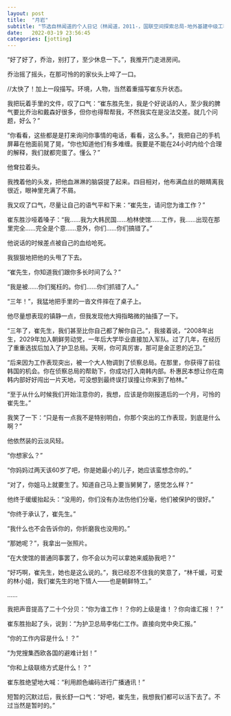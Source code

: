 ```yaml
---
layout: post
title:  "月岩"
subtitle: "节选自林闻道的个人日记（林闻道，2011-，国联空间探索总局-地外基建中级工程师）"
date:   2022-03-19 23:56:45
categories: [jotting]
---
```


“好了好了，乔治，别打了，至少休息一下。”，我推开门走进房间。

乔治摇了摇头，在那可怜的的家伙头上啐了一口。


//太快了！加上一段描写。环境，人物，当然着重描写崔东升状态。

我把玩着手里的文件，叹了口气：“崔东胜先生，我是个好说话的人，至少我的脾气要比乔治和戴森好很多，但你也得帮帮我，不然我实在是没法交差。就几个问题，好么？”

“你看看，这些都是是打来询问你事情的电话，看看，这么多。”，我把自己的手机屏幕在他面前晃了晃，“你也知道他们有多难缠。我要是不能在24小时内给个合理的解释，我们就都完蛋了。懂么？”

他耷拉着头。

我拽着他的头发，把他血淋淋的脑袋提了起来。四目相对，他布满血丝的眼睛离我很近，眼神里充满了不屑。

我又叹了口气，尽量让自己的语气平和下来：“崔先生，请问您为谁工作？”

崔东胜沙哑着嗓子：“我……我为大韩民国……柏林使馆……工作，我……出现在那里完全……完全是个意……意外，你们……你们搞错了。”

他说话的时候差点被自己的血给呛死。

我狠狠地把他的头甩了下去。

“崔先生，你知道我们跟你多长时间了么？”

“我是被……你们冤枉的。你们……你们抓错了人。”

“三年！”，我猛地把手里的一沓文件摔在了桌子上。

他尽量想表现的镇静一点，但我发现他大拇指略微的抽搐了一下。

“三年了，崔先生，我们甚至比你自己都了解你自己。”，我接着说，“2008年出生，2029年加入朝鲜劳动党，一年后大学毕业直接加入军队。过了几年，在经历了重重选拔后加入了护卫总局。天啊，你可真厉害，那可是金正恩的近卫。”

“后来因为工作表现突出，被一个大人物调到了侦察总局。在那里，你获得了前往韩国的机会。你在侦察总局的帮助下，你成功打入南韩内部。朴惠民本想让你在南韩内部好好闯出一片天地，可没想到最终误打误撞让你来到了柏林。”

“至于从什么时候我们开始注意你的，我想，应该是你刚报道后的一个月，可怜的崔先生。”

我笑了一下：“只是有一点我不是特别明白，你那个突出的工作表现，到底是什么啊？”


他依然装的云淡风轻。


“你想家么？”

“你妈妈过两天该60岁了吧，你是她最小的儿子，她应该蛮想念你的。”

“对了，你姐马上就要生了。知道自己马上要当舅舅了，感觉怎么样？”

他终于缓缓抬起头：“没用的，你们没有办法伤他们分毫，他们被保护的很好。”

“你终于承认了，崔先生。”

“我什么也不会告诉你的，你折磨我也没用的。”

“那她呢？”，我拿出一张照片。

“在大使馆的普通同事罢了，你不会以为可以拿她来威胁我吧？”

“好巧啊，崔先生，她也是这么说的。”，我已经忍不住我的笑意了，“林千媛，可爱的林小姐，我们崔先生的地下情人——也是朝鲜特工。”




……





我把声音提高了二十个分贝：“你为谁工作！？你的上级是谁！？你向谁汇报！？”

崔东胜抬起了头，说到：“为护卫总局李佑仁工作。直接向党中央汇报。”

“你的工作内容是什么！？”

“为党搜集西欧各国的避难计划！”

“你和上级联络方式是什么！？”

崔东胜绝望地大喊：“利用颜色编码进行广播通讯！”


短暂的沉默过后，我长舒一口气：“好吧，崔先生，我想我们都可以活下去了。不过当然是暂时的。”